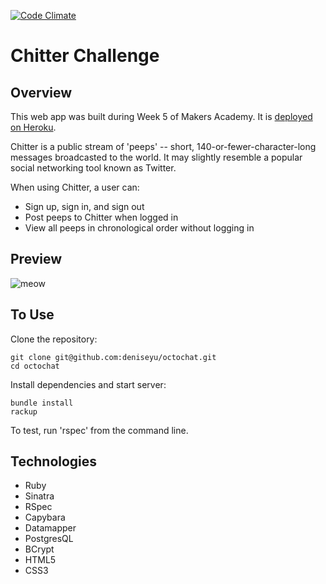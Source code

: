 [![Code Climate](https://codeclimate.com/github/deniseyu/octochat/badges/gpa.svg)](https://codeclimate.com/github/deniseyu/octochat)
# Chitter Challenge

## Overview

This web app was built during Week 5 of Makers Academy. It is [deployed on Heroku](https://totoro-chitter.herokuapp.com).

Chitter is a public stream of 'peeps' -- short, 140-or-fewer-character-long messages broadcasted to the world. It may slightly resemble a popular social networking tool known as Twitter.

When using Chitter, a user can:

* Sign up, sign in, and sign out
* Post peeps to Chitter when logged in
* View all peeps in chronological order without logging in

## Preview

![meow](https://raw.github.com/deniseyu/octochat/master/app/public/images/screenshot.png)

## To Use

Clone the repository:
```
git clone git@github.com:deniseyu/octochat.git
cd octochat
```
Install dependencies and start server:
```
bundle install
rackup
```

To test, run 'rspec' from the command line.

## Technologies

* Ruby
* Sinatra
* RSpec
* Capybara
* Datamapper
* PostgresQL
* BCrypt
* HTML5
* CSS3
